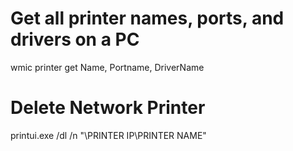 # Get all printer names, ports, and drivers on a PC

wmic printer get Name, Portname, DriverName

# Delete Network Printer

printui.exe /dl /n "\\PRINTER IP\PRINTER NAME"

